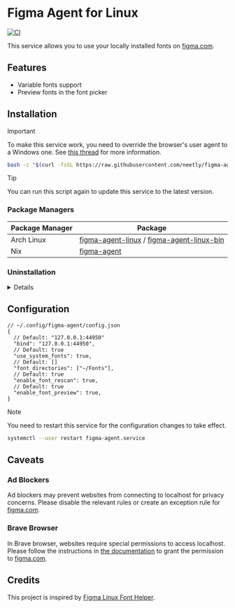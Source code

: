 # Figma Agent for Linux

[![CI](https://github.com/neetly/figma-agent-linux/actions/workflows/ci.yml/badge.svg)](https://github.com/neetly/figma-agent-linux/actions/workflows/ci.yml)

This service allows you to use your locally installed fonts on [figma.com](https://www.figma.com/).

## Features

- Variable fonts support
- Preview fonts in the font picker

## Installation

> [!IMPORTANT]
> To make this service work, you need to override the browser's user agent to a Windows one. See [this thread](https://forum.figma.com/report-a-problem-6/requests-to-font-helper-on-linux-stopped-working-16569) for more information.

```sh
bash -c "$(curl -fsSL https://raw.githubusercontent.com/neetly/figma-agent-linux/main/files/install.sh)"
```

> [!TIP]
> You can run this script again to update this service to the latest version.

### Package Managers

| Package Manager | Package                                                                                                                                                       |
| --------------- | ------------------------------------------------------------------------------------------------------------------------------------------------------------- |
| Arch Linux      | [figma-agent-linux](https://aur.archlinux.org/packages/figma-agent-linux) / [figma-agent-linux-bin](https://aur.archlinux.org/packages/figma-agent-linux-bin) |
| Nix             | [figma-agent](https://search.nixos.org/packages?show=figma-agent)                                                                                             |

### Uninstallation

<details>

```sh
systemctl --user disable --now figma-agent.{service,socket}
rm -rf ~/.local/share/figma-agent ~/.local/share/systemd/user/figma-agent.{service,socket}
```

</details>

## Configuration

```jsonc
// ~/.config/figma-agent/config.json
{
  // Default: "127.0.0.1:44950"
  "bind": "127.0.0.1:44950",
  // Default: true
  "use_system_fonts": true,
  // Default: []
  "font_directories": ["~/Fonts"],
  // Default: true
  "enable_font_rescan": true,
  // Default: true
  "enable_font_preview": true,
}
```

> [!NOTE]
> You need to restart this service for the configuration changes to take effect.
>
> ```sh
> systemctl --user restart figma-agent.service
> ```

## Caveats

### Ad Blockers

Ad blockers may prevent websites from connecting to localhost for privacy concerns. Please disable the relevant rules or create an exception rule for [figma.com](https://www.figma.com/).

### Brave Browser

In Brave browser, websites require special permissions to access localhost. Please follow the instructions in [the documentation](https://brave.com/privacy-updates/27-localhost-permission/) to grant the permission to [figma.com](https://www.figma.com/).

## Credits

This project is inspired by [Figma Linux Font Helper](https://github.com/Figma-Linux/figma-linux-font-helper).

